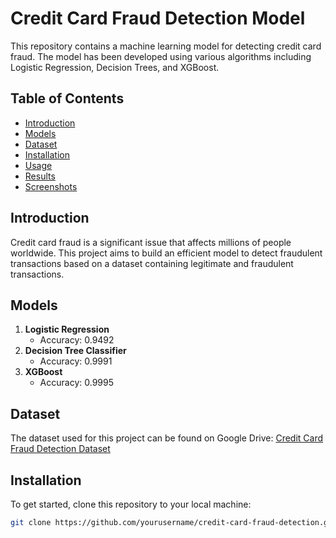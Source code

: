 # Credit Card Fraud Detection Model

This repository contains a machine learning model for detecting credit card fraud. The model has been developed using various algorithms including Logistic Regression, Decision Trees, and XGBoost.

## Table of Contents
- [Introduction](#introduction)
- [Models](#models)
- [Dataset](#dataset)
- [Installation](#installation)
- [Usage](#usage)
- [Results](#results)
- [Screenshots](#screenshots)

## Introduction
Credit card fraud is a significant issue that affects millions of people worldwide. This project aims to build an efficient model to detect fraudulent transactions based on a dataset containing legitimate and fraudulent transactions.

## Models
1. **Logistic Regression**  
   - Accuracy: 0.9492
2. **Decision Tree Classifier**  
   - Accuracy: 0.9991
3. **XGBoost**  
   - Accuracy: 0.9995

## Dataset
The dataset used for this project can be found on Google Drive: [Credit Card Fraud Detection Dataset](https://drive.google.com/drive/folders/1ENewuWChfpncifGyUQ9-_AhR3PUYgtXg?usp=sharing)

## Installation
To get started, clone this repository to your local machine:

```bash
git clone https://github.com/yourusername/credit-card-fraud-detection.git
